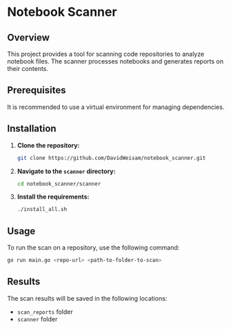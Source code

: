 # Notebook Scanner

## Overview

This project provides a tool for scanning code repositories to analyze notebook files. The scanner processes notebooks and generates reports on their contents.

## Prerequisites

It is recommended to use a virtual environment for managing dependencies.

## Installation

1. **Clone the repository:**

    ```bash
    git clone https://github.com/DavidWeisam/notebook_scanner.git
    ```

2. **Navigate to the `scanner` directory:**

    ```bash
    cd notebook_scanner/scanner
    ```

3. **Install the requirements:**

    ```bash
    ./install_all.sh
    ```

## Usage

To run the scan on a repository, use the following command:

```bash
go run main.go <repo-url> <path-to-folder-to-scan>
```

## Results

The scan results will be saved in the following locations:

- `scan_reports` folder
- `scanner` folder

